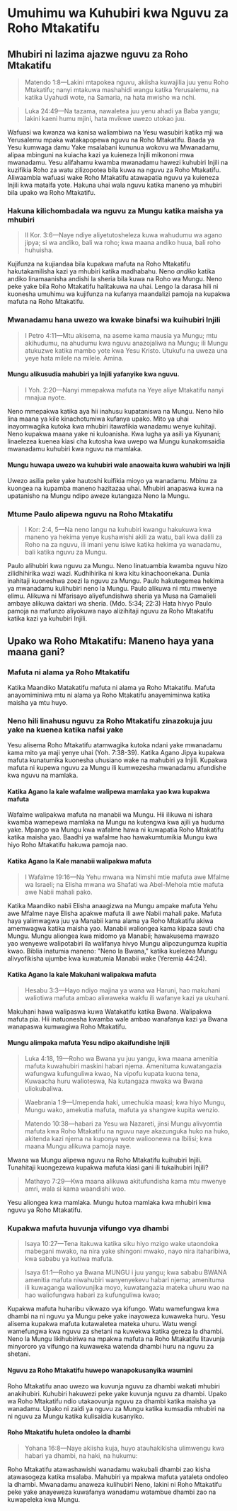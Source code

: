 # Umuhimu wa Kuhubiri kwa Nguvu za Roho Mtakatifu

## Mhubiri ni lazima ajazwe nguvu za Roho Mtakatifu

> Matendo 1:8&mdash;Lakini mtapokea nguvu, akiisha kuwajilia juu yenu Roho Mtakatifu; nanyi mtakuwa mashahidi wangu katika Yerusalemu, na katika Uyahudi wote, na Samaria, na hata mwisho wa nchi.

> Luka 24:49&mdash;Na tazama, nawaletea juu yenu ahadi ya Baba yangu; lakini kaeni humu mjini, hata mvikwe uwezo utokao juu.

Wafuasi wa kwanza wa kanisa waliambiwa na Yesu wasubiri katika mji wa Yerusalemu mpaka watakapopewa nguvu na Roho Mtakatifu. Baada ya Yesu kumwaga damu Yake msalabani kununua wokovu wa Mwanadamu, alipaa mbinguni na kuiacha kazi ya kuieneza Injili mikononi mwa mwanadamu. Yesu alifahamu kwamba mwanadamu hawezi kuhubiri Injili na kuzifikia Roho za watu zilizopotea bila kuwa na nguvu za Roho Mtakatifu. Aliwaambia wafuasi wake Roho Mtakatifu atawapatia nguvu ya kuieneza Injili kwa mataifa yote. Hakuna uhai wala nguvu katika maneno ya mhubiri bila upako wa Roho Mtakatifu.
 
### Hakuna kilichombadala wa nguvu za Mungu katika maisha ya mhubiri

> II Kor. 3:6&mdash;Naye ndiye aliyetutosheleza kuwa wahudumu wa agano jipya; si wa andiko, bali wa roho; kwa maana andiko huua, bali roho huhuisha.

Kujifunza na kujiandaa bila kupakwa mafuta na Roho Mtakatifu hakutakamilisha kazi ya mhubiri katika madhabahu. Neno _andiko_ katika andiko linamaanisha andishi la sheria bila kuwa na Roho wa Mungu. Neno peke yake bila Roho Mtakatifu halitakuwa na uhai. Lengo la darasa hili ni kuonesha umuhimu wa kujifunza na kufanya maandalizi pamoja na kupakwa mafuta na Roho Mtakatifu.

### Mwanadamu hana uwezo wa kwake binafsi wa kuihubiri Injili

> I Petro 4:11&mdash;Mtu akisema, na aseme kama mausia ya Mungu; mtu akihudumu, na ahudumu kwa nguvu anazojaliwa na Mungu; ili Mungu atukuzwe katika mambo yote kwa Yesu Kristo. Utukufu na uweza una yeye hata milele na milele. Amina.

#### Mungu alikusudia mahubiri ya Injili yafanyike kwa nguvu.

> I Yoh. 2:20&mdash;Nanyi mmepakwa mafuta na Yeye aliye Mtakatifu nanyi mnajua nyote.

Neno mmepakwa katika aya hii inahusu kupataniswa na Mungu. Neno hilo lina maana ya kile kinachotumiwa kufanya upako. Mito ya uhai inayomwagika kutoka kwa mhubiri itawafikia wanadamu wenye kuhitaji. Neno kupakwa maana yake ni kuloanisha. Kwa lugha ya asili ya Kiyunani; linaelezea kuenea kiasi cha kutosha kwa uwepo wa Mungu kunakomsaidia mwanadamu kuhubiri kwa nguvu na mamlaka. 		

#### Mungu huwapa uwezo wa kuhubiri wale anaowaita kuwa wahubiri wa Injili

Uwezo asilia peke yake hautoshi kuifikia mioyo ya wanadamu. Mbinu za kuongea na kupamba maneno hazitazaa uhai. Mhubiri anapaswa kuwa na upatanisho na Mungu ndipo aweze kutangaza Neno la Mungu. 
 
### Mtume Paulo alipewa nguvu na Roho Mtakatifu

> I Kor: 2:4, 5&mdash;Na neno langu na kuhubiri kwangu hakukuwa kwa maneno ya hekima yenye kushawishi akili za watu, bali kwa dalili za Roho na za nguvu, ili imani yenu isiwe katika hekima ya wanadamu, bali katika nguvu za Mungu. 

Paulo alihubiri kwa nguvu za Mungu. Neno linatuambia kwamba nguvu hizo zilidhihirika wazi wazi. Kudhihirika ni kwa kitu kinachoonekana. Dunia inahitaji kuoneshwa zoezi la nguvu za Mungu. Paulo hakutegemea hekima ya mwanadamu kulihubiri neno la Mungu. Paulo alikuwa ni mtu mwenye elimu. Alikuwa ni Mfarisayo aliyefundishwa sheria ya Musa na Gamalieli ambaye alikuwa daktari wa sheria. (Mdo. 5:34; 22:3) Hata hivyo Paulo pamoja na mafunzo aliyokuwa nayo alizihitaji nguvu za Roho Mtakatifu katika kazi ya kuhubiri Injili. 
		
## Upako wa Roho Mtakatifu: Maneno haya yana maana gani? 

### Mafuta ni alama ya Roho Mtakatifu

Katika Maandiko Matakatifu mafuta ni alama ya Roho Mtakatifu. Mafuta anayomiminiwa mtu ni alama ya Roho Mtakatifu anayemiminwa katika maisha ya mtu huyo. 

### Neno hili linahusu nguvu za Roho Mtakatifu zinazokuja juu yake na kuenea katika nafsi yake

Yesu alisema Roho Mtakatifu atamwagika kutoka ndani yake mwanadamu kama mito ya maji yenye uhai (Yoh. 7:38-39). Katika Agano Jipya kupakwa mafuta kunatumika kuonesha uhusiano wake na mahubiri ya Injili. Kupakwa mafuta ni kupewa nguvu za Mungu ili kumwezesha mwanadamu afundishe kwa nguvu na mamlaka.

#### Katika Agano la kale wafalme walipewa mamlaka yao kwa kupakwa mafuta
		
Wafalme walipakwa mafuta na manabii wa Mungu. Hii ilikuwa ni ishara kwamba wamepewa mamlaka na Mungu na kutengwa kwa ajili ya huduma yake. Mpango wa Mungu kwa wafalme hawa ni kuwapatia Roho Mtakatifu katika maisha yao. Baadhi ya wafalme hao hawakumtumikia Mungu kwa hiyo Roho Mtakatifu hakuwa pamoja nao. 

#### Katika Agano la Kale manabii walipakwa mafuta

> I Wafalme 19:16&mdash;Na Yehu mwana wa Nimshi mtie mafuta awe Mfalme wa Israeli; na Elisha mwana wa Shafati wa Abel-Mehola mtie mafuta awe Nabii mahali pako.

Katika Maandiko nabii Elisha anaagizwa na Mungu ampake mafuta Yehu awe Mfalme naye Elisha apakwe mafuta ili awe Nabii mahali pake. Mafuta haya yalimwagwa juu ya Manabii kama alama ya Roho Mtakatifu akiwa amemwagwa katika maisha yao. Manabii waliongea kama kipaza sauti cha Mungu. Mungu aliongea kwa midomo ya Manabii; hawakusema mawazo yao wenyewe walipotabiri ila walifanya hivyo Mungu alipozungumza kupitia kwao. Biblia inatumia maneno: &quot;Neno la Bwana,&quot; katika kuelezea Mungu alivyofikisha ujumbe kwa kuwatumia Manabii wake (Yeremia 44:24).

#### Katika Agano la kale Makuhani walipakwa mafuta

> Hesabu 3:3&mdash;Hayo ndiyo majina ya wana wa Haruni, hao makuhani waliotiwa mafuta ambao aliwaweka wakfu ili wafanye kazi ya ukuhani.
	
Makuhani hawa walipaswa kuwa Watakatifu katika Bwana. Walipakwa mafuta pia. Hii inatuonesha kwamba wale ambao wanafanya kazi ya Bwana wanapaswa kumwagiwa Roho Mtakatifu.

#### Mungu alimpaka mafuta Yesu ndipo akaifundishe Injili

> Luka 4:18, 19&mdash;Roho wa Bwana yu juu yangu, kwa maana amenitia mafuta kuwahubiri maskini habari njema. Amenituma kuwatangazia wafungwa kufunguliwa kwao, Na vipofu kupata kuona tena, Kuwaacha huru walioteswa, Na kutangaza mwaka wa Bwana uliokubaliwa. 

> Waebrania 1:9&mdash;Umependa haki, umechukia maasi; kwa hiyo Mungu, Mungu wako, amekutia mafuta, mafuta ya shangwe kupita wenzio.

> Matendo 10:38&mdash;habari za Yesu wa Nazareti, jinsi Mungu alivyomtia mafuta kwa Roho Mtakatifu na nguvu naye akazunguka huko na huko, akitenda kazi njema na kuponya wote walioonewa na Ibilisi; kwa maana Mungu alikuwa pamoja naye.

Mwana wa Mungu alipewa nguvu na Roho Mtakatifu kuihubiri Injili. Tunahitaji kuongezewa kupakwa mafuta kiasi gani ili tukaihubiri Injili? 

> Mathayo 7:29&mdash;Kwa maana alikuwa akitufundisha kama mtu mwenye amri, wala si kama waandishi wao.

Yesu aliongea kwa mamlaka. Mungu hutoa mamlaka kwa mhubiri kwa nguvu ya Roho Mtakatifu. 

### Kupakwa mafuta huvunja vifungo vya dhambi

> Isaya 10:27&mdash;Tena itakuwa katika siku hiyo mzigo wake utaondoka mabegani mwako, na nira yake shingoni mwako, nayo nira itaharibiwa, kwa sababu ya kutiwa mafuta.

> Isaya 61:1&mdash;Roho ya Bwana MUNGU i juu yangu; kwa sababu BWANA amenitia mafuta niwahubiri wanyenyekevu habari njema; amenituma ili kuwaganga waliovunjika moyo, kuwatangazia mateka uhuru wao na hao waliofungwa habari za kufunguliwa kwao; 

Kupakwa mafuta huharibu vikwazo vya kifungo. Watu wamefungwa kwa dhambi na ni nguvu ya Mungu peke yake inayoweza kuwaweka huru. Yesu alisema kupakwa mafuta kutawaletea mateka uhuru. Watu wengi wamefungwa kwa nguvu za shetani na kuwekwa katika gereza la dhambi. Neno la Mungu likihubiriwa na mpakwa mafuta na Roho Mtakatifu litavunja minyororo ya vifungo na kuwaweka watenda dhambi huru na nguvu za shetani. 

#### Nguvu za Roho Mtakatifu huwepo wanapokusanyika waumini

Roho Mtakatifu anao uwezo wa kuvunja nguvu za dhambi wakati mhubiri anakihubiri. Kuhubiri hakuwezi peke yake kuvunja nguvu za dhambi. Upako wa Roho Mtakatifu ndio utakaovunja nguvu za dhambi katika maisha ya wanadamu. Upako ni zaidi ya nguvu za Mungu katika kumsadia mhubiri na ni nguvu za Mungu katika kulisaidia kusanyiko. 

#### Roho Mtakatifu huleta ondoleo la dhambi

> Yohana 16:8&mdash;Naye akiisha kuja, huyo atauhakikisha ulimwengu kwa habari ya dhambi, na haki, na hukumu:

Roho Mtakatifu atawashawishi wanadamu wakubali dhambi zao kisha atawasogeza katika msalaba. Mahubiri ya mpakwa mafuta yataleta ondoleo la dhambi. Mwanadamu anaweza kulihubiri Neno, lakini ni Roho Mtakatifu peke yake anayeweza kuwafanya wanadamu watambue dhambi zao na kuwapeleka kwa Mungu.